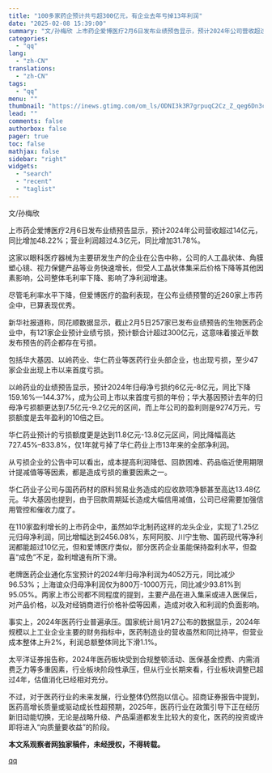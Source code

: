 ```yaml
---
title: "100多家药企预计共亏超300亿元，有企业去年亏掉13年利润"
date: "2025-02-08 15:39:00"
summary: "文/孙梅欣 上市药企爱博医疗2月6日发布业绩预告显示，预计2024年公司营收超过14亿元，同比增加..."
categories:
  - "qq"
lang:
  - "zh-CN"
translations:
  - "zh-CN"
tags:
  - "qq"
menu: ""
thumbnail: "https://inews.gtimg.com/om_ls/ODNI3k3R7grpuqC2Cz_Z_qeg6Dn3cdK9UKETR2stXmtAoAA_640360/0"
lead: ""
comments: false
authorbox: false
pager: true
toc: false
mathjax: false
sidebar: "right"
widgets:
  - "search"
  - "recent"
  - "taglist"
---
```


文/孙梅欣

上市药企爱博医疗2月6日发布业绩预告显示，预计2024年公司营收超过14亿元，同比增加48.22%；营业利润超过4.3亿元，同比增加31.78%。

这家以眼科医疗器械为主要研发生产的企业在公告中称，公司的人工晶状体、角膜塑心镜、视力保健产品等业务快速增长，但受人工晶状体集采后价格下降等其他因素影响，公司整体毛利率下降、影响了净利润增速。

尽管毛利率水平下降，但爱博医疗的盈利表现，在公布业绩预警的近260家上市药企中，已算表现优秀。

新华社报道称，同花顺数据显示，截止2月5日257家已发布业绩预告的生物医药企业中，有121家企业预计业绩亏损，预计额合计超过300亿元，这意味着接近半数发布预告的药企都存在亏损。

包括华大基因、以岭药业、华仁药业等医药行业头部企业，也出现亏损，至少47家企业出现上市以来首度亏损。

以岭药业的业绩预告显示，预计2024年归母净亏损约6亿元-8亿元，同比下降159.16%—144.37%，成为公司上市以来首度亏损的年份；华大基因预计去年的归母净亏损额更达到7.5亿元-9.2亿元的区间，而上年公司的盈利则是9274万元，亏损额度是去年盈利的10倍之巨。

华仁药业预计的亏损额度更是达到11.8亿元-13.8亿元区间，同比降幅高达727.45%–833.8%，仅1年就亏掉了华仁药业上市13年来的全部净利润。

从亏损企业的公告中可以看出，成本提高利润降低、回款困难、药品临近使用期限计提减值等等因素，都是造成亏损的重要因素之一。

华仁药业子公司与国药药材的原料贸易业务造成的应收款项净额甚至高达13.48亿元。华大基因也提到，由于回款周期延长造成大幅信用减值，公司已经需要加强信用管控和催收力度了。

在110家盈利增长的上市药企中，虽然如华北制药这样的龙头企业，实现了1.25亿元归母净利润，同比增幅达到2456.08%，东阿阿胶、川宁生物、国药现代等净利润都能超过10亿元，但和爱博医疗类似，部分医药企业虽能保持盈利水平，但盈喜“成色”不足，盈利增速有所下滑。

老牌医药企业通化东宝预计的2024年归母净利润为4052万元，同比减少96.53%；上海谊众归母净利润仅为800万-1000万元，同比减少93.81%到95.05%。两家上市公司都不同程度的提到，主要产品在进入集采或进入医保后，对产品价格，以及对经销商进行价格补偿等因素，造成对收入和利润的负面影响。

事实上，2024年医药行业普遍承压。国家统计局1月27公布的数据显示，2024年规模以上工业企业主要的财务指标中，医药制造业的营收虽然和同比持平，但营业成本整体上升2%，利润总额整体同比下滑1.1%。

太平洋证券报告称，2024年医药板块受到合规整顿活动、医保基金控费、内需消费乏力等多重因素，行业板块阶段性承压，但从行业长期来看，行业板块调整已超过4年，估值消化已经相对充分。

不过，对于医药行业的未来发展，行业整体仍然抱以信心。招商证券报告中提到，医药高增长质量或驱动成长性超预期，2025年，医药行业在政策引导下正在经历新旧动能切换，无论是战略升级、产品渠道都发生比较大的变化，医药的投资或许即将进入“向质量要收益”的阶段。

**本文系观察者网独家稿件，未经授权，不得转载。**

[qq](https://new.qq.com/rain/a/20250208A05B3Y00)
